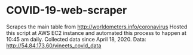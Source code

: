 # COVID-19-web-scraper
Scrapes the main table from http://worldometers.info/coronavirus
Hosted this script at AWS EC2 instance and automated this process to happen at 10:45 am daily. 
Collected data since April 18, 2020.
Data: http://54.84.173.60/vineets_covid_data

